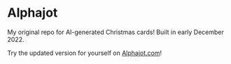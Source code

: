 # Alphajot

My original repo for AI-generated Christmas cards! Built in early December 2022.

Try the updated version for yourself on <a href="https://alphajot.com">Alphajot.com</a>!
